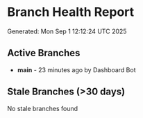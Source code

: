 # Branch Health Report
Generated: Mon Sep  1 12:12:24 UTC 2025

## Active Branches
- **main** - 23 minutes ago by Dashboard Bot

## Stale Branches (>30 days)
No stale branches found

